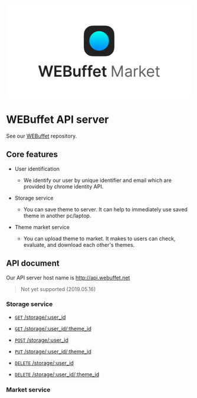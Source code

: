 ![Getting started](./img/webuffet_market_banner.png)


# WEBuffet API server

See our [WEBuffet](https://github.com/CAU-OSS-2019/webuffet) repository.


## Core features

- User identification
  - We identify our user by unique identifier and email which are provided by chrome identity API.
  
- Storage service
  - You can save theme to server. It can help to immediately use saved theme in another pc/laptop.

- Theme market service  
  - You can upload theme to market. It makes to users can check, evaluate, and download each other's themes.


## API document

Our API server host name is http://api.webuffet.net  
> Not yet supported (2019.05.16)


### Storage service

- [<code>GET</code> /storage/:user_id](./API_DOCUMENT/storage/GET_storage_user_id.md)

- [<code>GET</code> /storage/:user_id/:theme_id](./API_DOCUMENT/storage/GET_storage_user_id_theme_id.md)

- [<code>POST</code> /storage/:user_id](./API_DOCUMENT/storage/POST_storage_user_id.md)

- [<code>PUT</code> /storage/:user_id/:theme_id](./API_DOCUMENT/storage/PUT_storage_user_id_theme_id.md)

- [<code>DELETE</code> /storage/:user_id](./API_DOCUMENT/storage/DELETE_storage_user_id.md)

- [<code>DELETE</code> /storage/:user_id/:theme_id](./API_DOCUMENT/storage/DELETE_storage_user_id_theme_id.md)


### Market service
